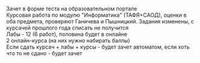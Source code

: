 Зачет в форме теста на образовательном портале  
Курсовая работа по модулю "Информатика" (ТАФЯ+САОД), оценки в оба предмета, проверяют Ганичева и Пышницкий. Задания изменены, с курсачей прошлого года списать не получится  
Лабы - 12 (6 работ), половина будет в онлайне  
2 онлайн-курса (на них нужно набирать баллы)  
Если сдать курсач + лабы + курсы - будет зачет автоматом, если хоть что то не сдано - будет зачет  